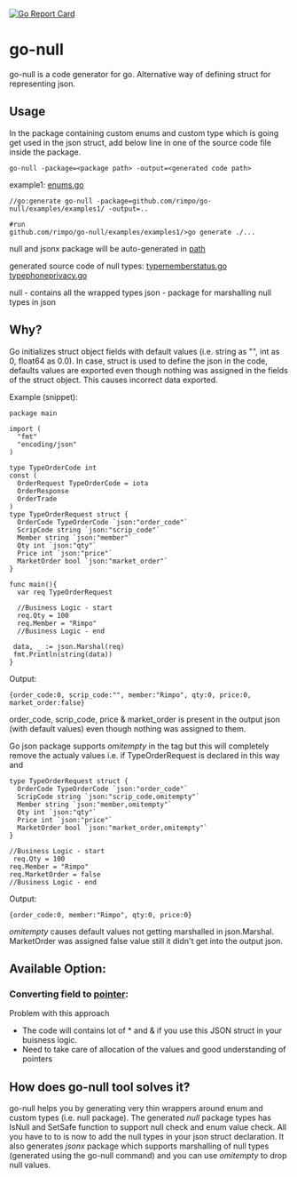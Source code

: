 [![Go Report Card](https://goreportcard.com/badge/github.com/rimpo/go-null)](https://goreportcard.com/report/github.com/rimpo/go-null)

# go-null

go-null is a code generator for go. Alternative way of defining struct for representing json.

## Usage

In the package containing custom enums and custom type which is going get used in the json struct,
add below line in one of the source code file inside the package.
```
go-null -package=<package path> -output=<generated code path>

```

example1: [enums.go](https://github.com/rimpo/go-null/blob/master/examples/example1/enum/enums.go)
```
//go:generate go-null -package=github.com/rimpo/go-null/examples/examples1/ -output=..

#run
github.com/rimpo/go-null/examples/examples1/>go generate ./...
```
null and jsonx package will be auto-generated in [path](github.com/rimpo/go-null/examples/examples1/)

generated source code of null types:
[typememberstatus.go](https://github.com/rimpo/go-null/blob/master/examples/example1/null/typememberstatus.go)
[typephoneprivacy.go](https://github.com/rimpo/go-null/blob/master/examples/example1/null/typephoneprivacy.go)

null - contains all the wrapped types
json - package for marshalling null types in json

## Why?

Go initializes struct object fields with default values (i.e. string as "", int  as 0, float64 as 0.0).
In case, struct is used to define the json in the code, defaults values are exported even though nothing was assigned in the fields of the struct object.
This causes incorrect data exported.

Example (snippet):
```
package main

import (
  "fmt"
  "encoding/json"
)

type TypeOrderCode int 
const (
  OrderRequest TypeOrderCode = iota
  OrderResponse
  OrderTrade
)
type TypeOrderRequest struct {
  OrderCode TypeOrderCode `json:"order_code"`
  ScripCode string `json:"scrip_code"`
  Member string `json:"member"`
  Qty int `json:"qty"`
  Price int `json:"price"`
  MarketOrder bool `json:"market_order"`
}

func main(){
  var req TypeOrderRequest
  
  //Business Logic - start
  req.Qty = 100
  req.Member = "Rimpo"
  //Business Logic - end
  
 data, _ := json.Marshal(req)
 fmt.Println(string(data))
}
```
Output:
```
{order_code:0, scrip_code:"", member:"Rimpo", qty:0, price:0, market_order:false}
```
order_code, scrip_code, price & market_order is present in the output json (with default values) even though nothing was assigned to them.

Go json package supports *omitempty* in the tag but this will completely remove the actualy values i.e.
if TypeOrderRequest is declared in this way and
```
type TypeOrderRequest struct {
  OrderCode TypeOrderCode `json:"order_code"`
  ScripCode string `json:"scrip_code,omitempty"`
  Member string `json:"member,omitempty"`
  Qty int `json:"qty"`
  Price int `json:"price"`
  MarketOrder bool `json:"market_order,omitempty"`
}

//Business Logic - start
 req.Qty = 100
req.Member = "Rimpo"
req.MarketOrder = false
//Business Logic - end
```
Output:
```
{order_code:0, member:"Rimpo", qty:0, price:0}
```
*omitempty* causes default values not getting marshalled in json.Marshal.
MarketOrder was assigned false value still it didn't get into the output json.


## Available Option:

### Converting field to [pointer](https://stackoverflow.com/questions/18088294/how-to-not-marshal-an-empty-struct-into-json-with-go):
Problem with this approach 
- The code will contains lot of * and & if you use this JSON struct in your buisness logic.
- Need to take care of allocation of the values and good understanding of pointers



## How does go-null tool solves it?

go-null helps you by generating very thin wrappers around enum and custom types (i.e. null package).
The generated *null* package types has IsNull and SetSafe function to support null check and enum value check.
All you have to to is now to add the null types in your json struct declaration.
It also generates *jsonx* package which supports marshalling of null types (generated using the go-null command) and you can use *omitempty* to drop null values.




